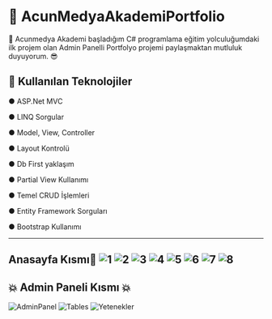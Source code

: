 # 📖 AcunMedyaAkademiPortfolio
🚀 Acunmedya Akademi başladığım C# programlama eğitim yolculuğumdaki ilk projem olan Admin Panelli Portfolyo projemi paylaşmaktan mutluluk duyuyorum. 😎 

🔧 Kullanılan Teknolojiler
-------------------------------------
● ASP.Net MVC

● LINQ Sorgular

● Model, View, Controller

● Layout Kontrolü

● Db First yaklaşım

● Partial View Kullanımı

● Temel CRUD İşlemleri

● Entity Framework Sorguları

● Bootstrap Kullanımı

-------------------------------------
Anasayfa Kısmı💪 
![1](https://github.com/user-attachments/assets/5d094433-18cc-48b9-8320-152c660d8956)
![2](https://github.com/user-attachments/assets/295ebdbc-1b71-4806-aa1e-d366d2a8c58e)
![3](https://github.com/user-attachments/assets/d122b39e-ae10-403a-a5f2-083dd3dbba03)
![4](https://github.com/user-attachments/assets/ac92dc4b-d195-46bf-9928-aa0071ee1f9d)
![5](https://github.com/user-attachments/assets/17e20001-36cf-43ae-b453-9e170617ca36)
![6](https://github.com/user-attachments/assets/603d7c37-e900-4e6c-ac61-c13dcc941f77)
![7](https://github.com/user-attachments/assets/04d1de39-26b4-4a6e-a211-8d6ea88f74a4)
![8](https://github.com/user-attachments/assets/8cb35f6c-8a2e-4671-bed4-c9f55d90849a)
-------------------------------------
💥 Admin Paneli Kısmı 💥 
-------------------------------------
![AdminPanel](https://github.com/user-attachments/assets/ae1e3119-cde3-4f7c-a7a6-87ac6e6c822c)
![Tables](https://github.com/user-attachments/assets/849e0c3b-27ef-44f9-b4cf-b0063f836ed9)
![Yetenekler](https://github.com/user-attachments/assets/49d3e32b-7126-4317-bdd2-b7767a432356)
